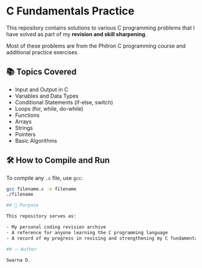 # C Fundamentals Practice

This repository contains solutions to various C programming problems that I have solved as part of my **revision and skill sharpening**.

Most of these problems are from the Phitron C programming course and additional practice exercises.

## 📚 Topics Covered

- Input and Output in C  
- Variables and Data Types  
- Conditional Statements (if-else, switch)  
- Loops (for, while, do-while)  
- Functions  
- Arrays  
- Strings  
- Pointers 
- Basic Algorithms  

## 🛠 How to Compile and Run

To compile any `.c` file, use `gcc`:

```bash
gcc filename.c -o filename
./filename

## 🎯 Purpose

This repository serves as:

- My personal coding revision archive  
- A reference for anyone learning the C programming language  
- A record of my progress in revising and strengthening my C fundamentals  

## ✨ Author

Swarna D.

